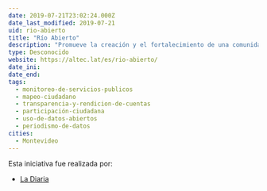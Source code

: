 ```yaml
---
date: 2019-07-21T23:02:24.000Z
date_last_modified: 2019-07-21
uid: rio-abierto
title: "Río Abierto"
description: "Promueve la creación y el fortalecimiento de una comunidad de aprendizaje sobre el impacto de la actividad humana en el ciclo del agua que se sustentara en acciones de sensibilización, educación y participación ciudadana en diálogo con la academia y el gobierno."
type: Desconocido
website: https://altec.lat/es/rio-abierto/
date_ini: 
date_end: 
tags:
  - monitoreo-de-servicios-publicos
  - mapeo-ciudadano
  - transparencia-y-rendicion-de-cuentas
  - participación-ciudadana
  - uso-de-datos-abiertos
  - periodismo-de-datos
cities: 
  - Montevideo
---
```


Esta iniciativa fue realizada por:

- [La Diaria](/i/la-diaria.html)
